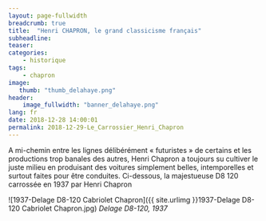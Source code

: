 ```yaml
---
layout: page-fullwidth
breadcrumb: true
title:  "Henri CHAPRON, le grand classicisme français"
subheadline:  
teaser: 
categories:
    - historique
tags:
    - chapron
image:
   thumb: "thumb_delahaye.png"
header:
    image_fullwidth: "banner_delahaye.png"
lang: fr
date: 2018-12-28 14:00:01
permalink: 2018-12-29-Le_Carrossier_Henri_Chapron
---
```

A mi-chemin entre les lignes délibérément « futuristes » de certains et les productions trop banales des autres, Henri Chapron a toujours su cultiver le juste milieu en produisant des voitures simplement belles, intemporelles et surtout faites pour être conduites.
Ci-dessous, la majestueuse D8 120 carrossée en 1937 par Henri Chapron

![1937-Delage D8-120 Cabriolet Chapron]({{ site.urlimg }}1937-Delage D8-120 Cabriolet Chapron.jpg)
*Delage D8-120, 1937*
